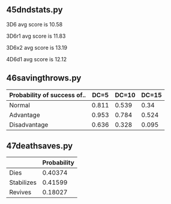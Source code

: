## 45dndstats.py

3D6  avg score  is 10.58

3D6r1 avg score is 11.83

3D6x2 avg score is 13.19

4D6d1 avg score is 12.12



## 46savingthrows.py

| Probability of success of.. | DC=5  | DC=10 | DC=15 |
| --------------------------- | ----- | ----- | ----- |
| Normal                      | 0.811 | 0.539 | 0.34  |
| Advantage                   | 0.953 | 0.784 | 0.524 |
| Disadvantage                | 0.636 | 0.328 | 0.095 |



## 47deathsaves.py

|            | Probability |
| ---------- | ----------- |
| Dies       | 0.40374     |
| Stabilizes | 0.41599     |
| Revives    | 0.18027     |



